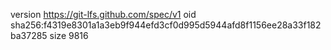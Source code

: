 version https://git-lfs.github.com/spec/v1
oid sha256:f4319e8301a1a3eb9f944efd3cf0d995d5944afd8f1156ee28a33f182ba37285
size 9816
